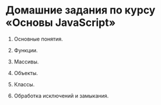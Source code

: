 # Домашние задания по курсу «Основы JavaScript»

1. Основные понятия.

2. Функции.

3. Массивы.

4. Объекты.

5. Классы.

6. Обработка исключений и замыкания.
